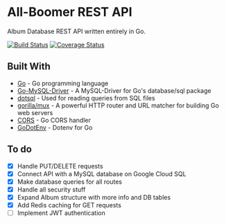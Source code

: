 # All-Boomer REST API

Album Database REST API written entirely in Go.

[![Build Status](https://travis-ci.com/peterdotw/alboomerapi.svg?branch=master)](https://travis-ci.com/peterdotw/alboomerapi)
[![Coverage Status](https://coveralls.io/repos/github/peterdotw/alboomerapi/badge.svg?branch=master)](https://coveralls.io/github/peterdotw/alboomerapi?branch=master)

## Built With

- [Go](https://golang.org/) - Go programming language
- [Go-MySQL-Driver](github.com/go-sql-driver/mysql) - A MySQL-Driver for Go's database/sql package
- [dotsql](https://github.com/gchaincl/dotsql) - Used for reading queries from SQL files
- [gorilla/mux](https://github.com/gorilla/mux) - A powerful HTTP router and URL matcher for building Go web servers
- [CORS](https://github.com/rs/cors) - Go CORS handler
- [GoDotEnv](https://github.com/joho/godotenv) - Dotenv for Go

## To do

- [x] Handle PUT/DELETE requests
- [x] Connect API with a MySQL database on Google Cloud SQL
- [x] Make database queries for all routes
- [x] Handle all security stuff
- [x] Expand Album structure with more info and DB tables
- [x] Add Redis caching for GET requests
- [ ] Implement JWT authentication
